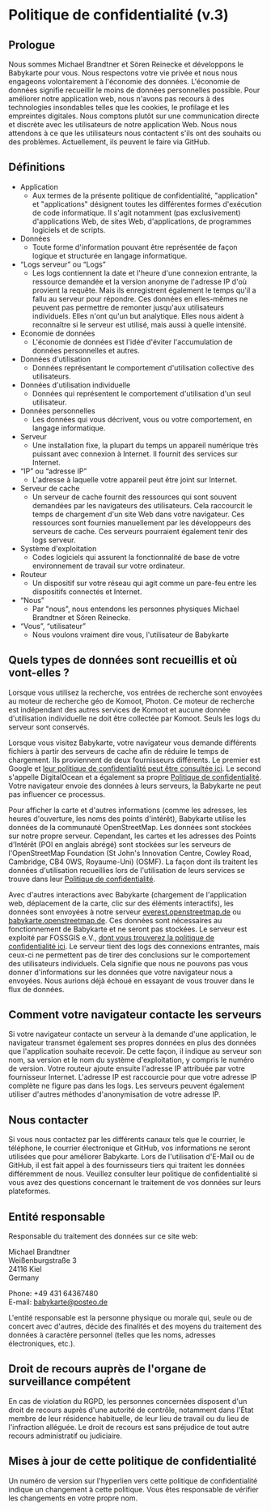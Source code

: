 # Politique de confidentialité (v.3)

## Prologue

Nous sommes Michael Brandtner et Sören Reinecke et développons le Babykarte pour vous. Nous respectons votre vie privée et nous nous engageons volontairement à l'économie des données. L'économie de données signifie recueillir le moins de données personnelles possible. Pour améliorer notre application web, nous n'avons pas recours à des technologies insondables telles que les cookies, le profilage et les empreintes digitales. Nous comptons plutôt sur une communication directe et discrète avec les utilisateurs de notre application Web. Nous nous attendons à ce que les utilisateurs nous contactent s'ils ont des souhaits ou des problèmes. Actuellement, ils peuvent le faire via GitHub.

## Définitions

- Application
  - Aux termes de la présente politique de confidentialité, "application" et "applications" désignent toutes les différentes formes d'exécution de code informatique. Il s'agit notamment (pas exclusivement) d'applications Web, de sites Web, d'applications, de programmes logiciels et de scripts.
- Données
  - Toute forme d'information pouvant être représentée de façon logique et structurée en langage informatique.
- “Logs serveur” ou “Logs”
  - Les logs contiennent la date et l'heure d'une connexion entrante, la ressource demandée et la version anonyme de l'adresse IP d'où provient la requête. Mais ils enregistrent également le temps qu'il a fallu au serveur pour répondre. Ces données en elles-mêmes ne peuvent pas permettre de remonter  jusqu'aux utilisateurs individuels. Elles n'ont qu'un but analytique. Elles nous aident à reconnaître si le serveur est utilisé, mais aussi à quelle intensité.
- Economie de données
  - L'économie de données est l'idée d'éviter l'accumulation de données personnelles et autres.
- Données d'utilisation
  - Données représentant le comportement d'utilisation collective des utilisateurs.
- Données d'utilisation individuelle
  - Données qui représentent le comportement d'utilisation d'un seul utilisateur.
- Données personnelles
  - Les données qui vous décrivent, vous ou votre comportement, en langage informatique.
- Serveur
  - Une installation fixe, la plupart du temps un appareil numérique très puissant avec connexion à Internet. Il fournit des services sur Internet.
- “IP” ou “adresse IP”
  - L'adresse à laquelle votre appareil peut être joint sur Internet.
- Serveur de cache
  - Un serveur de cache fournit des ressources qui sont souvent demandées par les navigateurs des utilisateurs. Cela raccourcit le temps de chargement d'un site Web dans votre navigateur. Ces ressources sont fournies manuellement par les développeurs des serveurs de cache. Ces serveurs pourraient également tenir des logs serveur.
- Système d'exploitation
  - Codes logiciels qui assurent la fonctionnalité de base de votre environnement de travail sur votre ordinateur.
- Routeur
  - Un dispositif sur votre réseau qui agit comme un pare-feu entre les dispositifs connectés et Internet.
- “Nous”
  - Par "nous", nous entendons les personnes physiques Michael Brandtner et Sören Reinecke.
- “Vous”, “utilisateur”
  - Nous voulons vraiment dire vous, l'utilisateur de Babykarte

## Quels types de données sont recueillis et où vont-elles ?

Lorsque vous utilisez la recherche, vos entrées de recherche sont envoyées au moteur de recherche géo de Komoot, Photon. Ce moteur de recherche est indépendant des autres services de Komoot et aucune donnée d'utilisation individuelle ne doit être collectée par Komoot. Seuls les logs du serveur sont conservés.

Lorsque vous visitez Babykarte, votre navigateur vous demande différents fichiers à partir des serveurs de cache afin de réduire le temps de chargement. Ils proviennent de deux fournisseurs différents. Le premier est Google et [leur politique de confidentialité peut être consultée ici](https://policies.google.com/privacy#infocollect). Le second s'appelle DigitalOcean et a également sa propre [Politique de confidentialité](https://www.digitalocean.com/legal/privacy-policy/). Votre navigateur envoie des données à leurs serveurs, la Babykarte ne peut pas influencer ce processus.

Pour afficher la carte et d'autres informations (comme les adresses, les heures d'ouverture, les noms des points d'intérêt), Babykarte utilise les données de la communauté OpenStreetMap. Les données sont stockées sur notre propre serveur. Cependant, les cartes et les adresses des Points d'Intérêt (POI en anglais abrégé) sont stockées sur les serveurs de l'OpenStreetMap Foundation (St John's Innovation Centre, Cowley Road, Cambridge, CB4 0WS, Royaume-Uni) (OSMF). La façon dont ils traitent les données d'utilisation recueillies lors de l'utilisation de leurs services se trouve dans leur [Politique de confidentialité](https://wiki.osmfoundation.org/wiki/Privacy_Policy).

Avec d'autres interactions avec Babykarte (chargement de l'application web, déplacement de la carte, clic sur des éléments interactifs), les données sont envoyées à notre serveur [everest.openstreetmap.de](https://everest.openstreetmap.de) ou [babykarte.openstreetmap.de](https://babykarte.openstreetmap.de). Ces données sont nécessaires au fonctionnement de Babykarte et ne seront pas stockées. Le serveur est exploité par FOSSGIS e.V., [dont vous trouverez la politique de confidentialité ici](https://www.fossgis.de/datenschutzerklaerung). Le serveur tient des logs des connexions entrantes, mais ceux-ci ne permettent pas de tirer des conclusions sur le comportement des utilisateurs individuels. Cela signifie que nous ne pouvons pas vous donner d'informations sur les données que votre navigateur nous a envoyées. Nous aurions déjà échoué en essayant de vous trouver dans le flux de données.

## Comment votre navigateur contacte les serveurs

Si votre navigateur contacte un serveur à la demande d'une application, le navigateur transmet également ses propres données en plus des données que l'application souhaite recevoir. De cette façon, il indique au serveur son nom, sa version et le nom du système d'exploitation, y compris le numéro de version. Votre routeur ajoute ensuite l'adresse IP attribuée par votre fournisseur Internet. L'adresse IP est raccourcie pour que votre adresse IP complète ne figure pas dans les logs. Les serveurs peuvent également utiliser d'autres méthodes d'anonymisation de votre adresse IP.

## Nous contacter

Si vous nous contactez par les différents canaux tels que le courrier, le téléphone, le courrier électronique et GitHub, vos informations ne seront utilisées que pour améliorer Babykarte. Lors de l'utilisation d'E-Mail ou de GitHub, il est fait appel à des fournisseurs tiers qui traitent les données différemment de nous. Veuillez consulter leur politique de confidentialité si vous avez des questions concernant le traitement de vos données sur leurs plateformes.

## Entité responsable

Responsable du traitement des données sur ce site web:  

Michael Brandtner  
Weißenburgstraße 3  
24116 Kiel  
Germany  

Phone: +49 431 64367480  
E-mail: babykarte@posteo.de 

L'entité responsable est la personne physique ou morale qui, seule ou de concert avec d'autres, décide des finalités et des moyens du traitement des données à caractère personnel (telles que les noms, adresses électroniques, etc.).

## Droit de recours auprès de l'organe de surveillance compétent

En cas de violation du RGPD, les personnes concernées disposent d'un droit de recours auprès d'une autorité de contrôle, notamment dans l'État membre de leur résidence habituelle, de leur lieu de travail ou du lieu de l'infraction alléguée. Le droit de recours est sans préjudice de tout autre recours administratif ou judiciaire.

## Mises à jour de cette politique de confidentialité

Un numéro de version sur l'hyperlien vers cette politique de confidentialité indique un changement à cette politique. Vous êtes responsable de vérifier les changements en votre propre nom.
